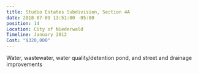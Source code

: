 ```yaml
---
title: Studio Estates Subdivision, Section 4A
date: 2018-07-09 13:51:00 -05:00
position: 14
Location: City of Niederwald
Timeline: January 2012
Cost: "$320,000"
---
```


Water, wastewater, water quality/detention pond, and street and drainage improvements